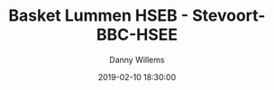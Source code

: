 ---
layout: album
title: Basket Lummen HSEB - Stevoort-BBC-HSEE
description: Competitie wedstrijd tussen Basket Lummen HSE B en Stevoort BBC HSE E.
date: 2019-02-10 18:30:00
cover: /albums/2019-02-09-Basket-Lummen-HSEB-Stevoort-BBC-HSEE/thumbnails/DSC_0626.jpg
author: Danny Willems
archived: true
pagination: 
  enabled: true
  images: true
  imageLayout: image
  itemsPerPage: 128
---